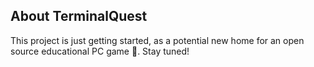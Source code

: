 ## About TerminalQuest

This project is just getting started, as a potential new home for an open source educational PC game 👾. Stay tuned!

